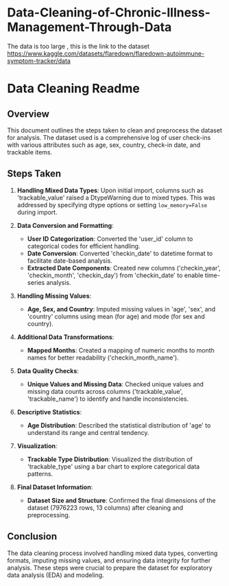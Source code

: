 # Data-Cleaning-of-Chronic-Illness-Management-Through-Data

The data is too large , this is the link to the dataset
https://www.kaggle.com/datasets/flaredown/flaredown-autoimmune-symptom-tracker/data
# Data Cleaning Readme

## Overview

This document outlines the steps taken to clean and preprocess the dataset for analysis. The dataset used is a comprehensive log of user check-ins with various attributes such as age, sex, country, check-in date, and trackable items.

## Steps Taken

1. **Handling Mixed Data Types**: Upon initial import, columns such as 'trackable_value' raised a DtypeWarning due to mixed types. This was addressed by specifying dtype options or setting `low_memory=False` during import.

2. **Data Conversion and Formatting**:
   - **User ID Categorization**: Converted the 'user_id' column to categorical codes for efficient handling.
   - **Date Conversion**: Converted 'checkin_date' to datetime format to facilitate date-based analysis.
   - **Extracted Date Components**: Created new columns ('checkin_year', 'checkin_month', 'checkin_day') from 'checkin_date' to enable time-series analysis.

3. **Handling Missing Values**:
   - **Age, Sex, and Country**: Imputed missing values in 'age', 'sex', and 'country' columns using mean (for age) and mode (for sex and country).

4. **Additional Data Transformations**:
   - **Mapped Months**: Created a mapping of numeric months to month names for better readability ('checkin_month_name').

5. **Data Quality Checks**:
   - **Unique Values and Missing Data**: Checked unique values and missing data counts across columns ('trackable_value', 'trackable_name') to identify and handle inconsistencies.

6. **Descriptive Statistics**:
   - **Age Distribution**: Described the statistical distribution of 'age' to understand its range and central tendency.

7. **Visualization**:
   - **Trackable Type Distribution**: Visualized the distribution of 'trackable_type' using a bar chart to explore categorical data patterns.

8. **Final Dataset Information**:
   - **Dataset Size and Structure**: Confirmed the final dimensions of the dataset (7976223 rows, 13 columns) after cleaning and preprocessing.

## Conclusion

The data cleaning process involved handling mixed data types, converting formats, imputing missing values, and ensuring data integrity for further analysis. These steps were crucial to prepare the dataset for exploratory data analysis (EDA) and modeling.

